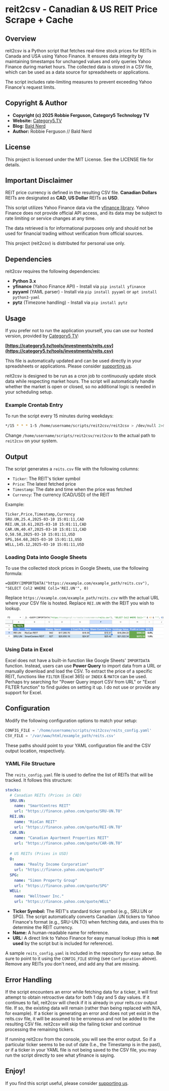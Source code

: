 # reit2csv - Canadian & US REIT Price Scrape + Cache

## Overview

reit2csv is a Python script that fetches real-time stock prices for REITs in Canada and USA using Yahoo Finance. It ensures data integrity by maintaining timestamps for unchanged values and only queries Yahoo Finance during market hours. The collected data is stored in a CSV file, which can be used as a data source for spreadsheets or applications.

The script includes rate-limiting measures to prevent exceeding Yahoo Finance's request limits.

## Copyright & Author

- **Copyright (c) 2025 Robbie Ferguson, Category5 Technology TV**
- **Website:** [Category5.TV](https://Category5.TV)
- **Blog:** [Bald Nerd](https://baldnerd.com/)
- **Author:** Robbie Ferguson // Bald Nerd

## License

This project is licensed under the MIT License. See the LICENSE file for details.

## Important Disclaimer

REIT price currency is defined in the resulting CSV file. **Canadian Dollars** REITs are designated as **CAD**, **US Dollar** REITs as **USD**.

This script utilizes Yahoo Finance data via the [yfinance library](https://github.com/ranaroussi/yfinance). Yahoo Finance does not provide official API access, and its data may be subject to rate limiting or service changes at any time.

The data retrieved is for informational purposes only and should not be used for financial trading without verification from official sources.

This project (reit2csv) is distributed for personal use only.

## Dependencies

reit2csv requires the following dependencies:

- **Python 3.x**
- **yfinance** (Yahoo Finance API) - Install via `pip install yfinance`
- **pyyaml** (YAML parser) - Install via `pip install pyyaml` or `apt install python3-yaml`
- **pytz** (Timezone handling) - Install via `pip install pytz`

## Usage

If you prefer not to run the application yourself, you can use our hosted version, provided by [Category5 TV](https://category5.tv/):

**[https://category5.tv/tools/investments/reits.csv](https://category5.tv/tools/investments/reits.csv)**

This file is automatically updated and can be used directly in your spreadsheets or applications. Please consider [supporting us](https://patreon.com/Category5).

reit2csv is designed to be run as a cron job to continuously update stock data while respecting market hours. The script will automatically handle whether the market is open or closed, so no additional logic is needed in your scheduling setup.

### Example Crontab Entry

To run the script every 15 minutes during weekdays:

```sh
*/15 * * * 1-5 /home/username/scripts/reit2csv/reit2csv > /dev/null 2>&1
```

Change `/home/username/scripts/reit2csv/reit2csv` to the actual path to `reit2csv` on your system.

## Output

The script generates a `reits.csv` file with the following columns:

- `Ticker`: The REIT's ticker symbol
- `Price`: The latest fetched price
- `Timestamp`: The date and time when the price was fetched
- `Currency`: The currency (CAD/USD) of the REIT

Example:

```csv
Ticker,Price,Timestamp,Currency
SRU.UN,25.4,2025-03-10 15:01:11,CAD
REI.UN,18.61,2025-03-10 15:01:11,CAD
CAR.UN,40.47,2025-03-10 15:01:11,CAD
O,58.58,2025-03-10 15:01:11,USD
SPG,164.68,2025-03-10 15:01:11,USD
WELL,145.12,2025-03-10 15:01:11,USD
```

### Loading Data into Google Sheets

To use the collected stock prices in Google Sheets, use the following formula:

```excel
=QUERY(IMPORTDATA("https://example.com/example_path/reits.csv"), "SELECT Col2 WHERE Col1='REI.UN'", 0)
```

Replace `https://example.com/example_path/reits.csv` with the actual URL where your CSV file is hosted. Replace `REI.UN` with the REIT you wish to lookup.

![](sample-spreadsheet.webp)

### Using Data in Excel

Excel does not have a built-in function like Google Sheets' `IMPORTDATA` function. Instead, users can use **Power Query** to import data from a URL or manually download and load the CSV. To extract the price of a specific REIT, functions like `FILTER` (Excel 365) or `INDEX` & `MATCH` can be used. Perhaps try searching for "Power Query import CSV from URL" or "Excel FILTER function" to find guides on setting it up. I do not use or provide any support for Excel.

## Configuration

Modify the following configuration options to match your setup:

```python
CONFIG_FILE = '/home/username/scripts/reit2csv/reits_config.yaml'
CSV_FILE = '/var/www/html/example_path/reits.csv'
```

These paths should point to your YAML configuration file and the CSV output location, respectively.

### YAML File Structure

The `reits_config.yaml` file is used to define the list of REITs that will be tracked. It follows this structure:

```yaml
stocks:
  # Canadian REITs (Prices in CAD)
  SRU.UN:
    name: "SmartCentres REIT"
    url: "https://finance.yahoo.com/quote/SRU-UN.TO"
  REI.UN:
    name: "RioCan REIT"
    url: "https://finance.yahoo.com/quote/REI-UN.TO"
  CAR.UN:
    name: "Canadian Apartment Properties REIT"
    url: "https://finance.yahoo.com/quote/CAR-UN.TO"

  # US REITs (Prices in USD)
  O:
    name: "Realty Income Corporation"
    url: "https://finance.yahoo.com/quote/O"
  SPG:
    name: "Simon Property Group"
    url: "https://finance.yahoo.com/quote/SPG"
  WELL:
    name: "Welltower Inc."
    url: "https://finance.yahoo.com/quote/WELL"
```

- **Ticker Symbol:** The REIT's standard ticker symbol (e.g., SRU.UN or SPG). The script automatically converts Canadian .UN tickers to Yahoo Finance's format (e.g., SRU-UN.TO) when fetching data, and uses this to determine the REIT currency.
- **Name:** A human-readable name for reference.
- **URL:** A direct link to Yahoo Finance for easy manual lookup (this is **not used** by the script but is included for reference).

A sample `reits_config.yaml` is included in the repository for easy setup. Be sure to point to it using the `CONFIG_FILE` string (see `Configuration` above). Remove any REITs you don't need, and add any that are missing.

## Error Handling

If the script encounters an error while fetching data for a ticker, it will first attempt to obtain retroactive data for both 1 day and 5 day values. If it continues to fail, reit2csv will check if it is already in your reits.csv output file. If so, the existing data will remain (rather than being replaced with N/A, for example). If a ticker is generating an error and does not yet exist in the reits.csv file, it will be assumed to be erroneous and not be added to the resulting CSV file. reit2csv will skip the failing ticker and continue processing the remaining tickers.

If running reit2csv from the console, you will see the error output. So if a particular ticker seems to be out of date (I.e., the Timestamp is in the past), or if a ticker in your YAML file is not being saved to the CSV file, you may run the script directly to see what yfinance is saying.

## Enjoy!

If you find this script useful, please consider [supporting us](https://patreon.com/Category5).
